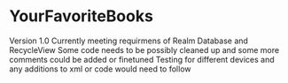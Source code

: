 # YourFavoriteBooks

Version 1.0
Currently meeting requirmens of Realm Database and RecycleView
Some code needs to be possibly cleaned up and some more comments could be added or finetuned
Testing for different devices and any additions to xml or code would need to follow 
